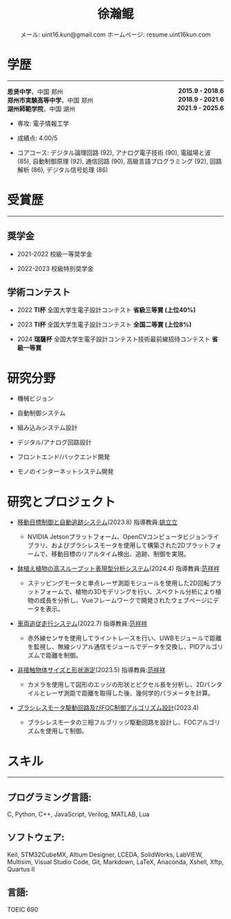 # <center>**徐瀚鲲**</center>
<center>
メール: uint16.kun@gmail.com  ホームページ: resume.uint16kun.com
</center>

# 学歴

***

<div><span><b>思贤中学</b>，中国 郑州</span><span style="float:right"><b>2015.9 - 2018.6</b></span></div> 
<div><span><b>郑州市実験高等中学</b>，中国 郑州</span><span style="float:right"><b>2018.9 - 2021.6</b></span></div> 
<div><span><b>湖州師範学院</b>，中国 湖州</span><span style="float:right"><b>2021.9 - 2025.6</b></span></div> 

-   専攻: 電子情報工学

-   成績点: 4.00/5

-   コアコース: デジタル論理回路 (92), アナログ電子技術 (90), 電磁場と波 (85), 自動制御原理 (92), 通信回路 (90), 高級言語プログラミング (92), 回路解析 (86), デジタル信号処理 (86)

# 受賞歴

***

## 奨学金

-   2021-2022 校級一等奨学金

-   2022-2023 校級特別奨学金

## 学術コンテスト

-   2022 **TI杯** 全国大学生電子設計コンテスト **省級三等賞 (上位40%)**

-   2023 **TI杯** 全国大学生電子設計コンテスト **全国二等賞 (上位8%)**

-   2024 **瑞薩杯** 全国大学生電子設計コンテスト技術最前線招待コンテスト **省級一等賞** 

# 研究分野

-   機械ビジョン

-   自動制御システム

-   組み込みシステム設計

-   デジタル/アナログ回路設計

-   フロントエンド/バックエンド開発

-   モノのインターネットシステム開発

# 研究とプロジェクト

-   [移動目標制御と自動追跡システム](https://resume.uint16kun.com/jp/my-projects/Moving%20target%20control%20and%20automatic%20tracking%20system.html)(2023.8) 指導教員:[姚立立](https://xxgcxy.zjhu.edu.cn/2023/0411/c5546a193663/page.htm)

    -   NVIDIA Jetsonプラットフォーム、OpenCVコンピュータビジョンライブラリ、およびブラシレスモータを使用して構築された2Dプラットフォームで、移動目標のリアルタイム検出、追跡、制御を実現。

-   [鉢植え植物の高スループット表現型分析システム](https://resume.uint16kun.com/jp/my-projects/High-throughput%20phenotyping%20system%20for%20potted%20plants.html)(2024.4) 指導教員:[范祥祥](https://xxgcxy.zjhu.edu.cn/2021/0326/c5544a166633/page.htm)

    -   ステッピングモータと単点レーザ測距モジュールを使用した2D回転プラットフォームで、植物の3Dモデリングを行い、スペクトル分析により植物の成長を分析し、Vueフレームワークで開発されたウェブページにデータを表示。

<!-- -   [スマート薬品配送車](https://resume.uint16kun.com/jp/my-projects/Smart%20medicine%20delivery%20car.html)(2022.5) 指導教員:[范祥祥](https://xxgcxy.zjhu.edu.cn/2021/0326/c5544a166633/page.htm)

    -   YOLOv3アルゴリズムでトレーニングされたモデルを実行するマイクロコントローラを使用して部屋番号を認識し、病院の薬局と患者部屋間の薬品配送と回収をシミュレート。

-   [転がるボール制御システム](https://resume.uint16kun.com/jp/my-projects/Rolling%20ball%20control%20system.html)(2022.7) 指導教員:[范祥祥](https://xxgcxy.zjhu.edu.cn/2021/0326/c5544a166633/page.htm)

    -   STM32H7のOpenMVライブラリを使用してボールを認識し、リアルタイムで転がるボールの位置を監視し、PIDアルゴリズムを使用してサーボモータの傾斜角度を制御してボールの位置を制御。 -->

-   [車両追従走行システム](https://resume.uint16kun.com/jp/my-projects/Car%20following%20driving%20system.html)(2022.7) 指導教員:[范祥祥](https://xxgcxy.zjhu.edu.cn/2021/0326/c5544a166633/page.htm)

    -   赤外線センサを使用してライントレースを行い、UWBモジュールで距離を監視し、無線シリアル通信モジュールでデータを交換し、PIDアルゴリズムで距離を制御。

-   [非接触物体サイズと形状測定](https://resume.uint16kun.com/jp/my-projects/Non-contact%20object%20size%20and%20shape%20measurement.html)(2023.5) 指導教員:[范祥祥](https://xxgcxy.zjhu.edu.cn/2021/0326/c5544a166633/page.htm)

    -   カメラを使用して図形のエッジの形状とピクセル長を分析し、2Dパンタイルとレーザ測距で距離を取得した後、幾何学的パラメータを計算。

-   [ブラシレスモータ駆動回路及びFOC制御アルゴリズム設計](https://resume.uint16kun.com/jp/my-projects/Brushless%20motor%20drive%20circuit%20and%20FOC%20control%20algorithm%20design.html)(2023.4)

    -   ブラシレスモータの三相フルブリッジ駆動回路を設計し、FOCアルゴリズムを使用して制御。

# スキル

***

## プログラミング言語:

C, Python, C++, JavaScript, Verilog, MATLAB, Lua

## ソフトウェア:

Keil, STM32CubeMX, Altium Designer, LCEDA, SolidWorks, LabVIEW, Multisim, Visual Studio Code, Git, Markdown, LaTeX, Anaconda, Xshell, Xftp, Quartus II

## 言語:

TOEIC 690